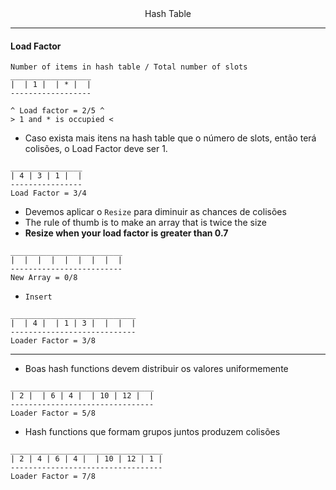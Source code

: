 <div align="center">Hash Table</div>

---

#### Load Factor

```
Number of items in hash table / Total number of slots
__________________
|  | 1 |  | * |  |
------------------

^ Load factor = 2/5 ^
> 1 and * is occupied <
```

- Caso exista mais itens na hash table que o número de slots, então terá colisões, o Load Factor deve ser 1.

```
________________
| 4 | 3 | 1 |  |
----------------
Load Factor = 3/4
```

- Devemos aplicar o `Resize` para diminuir as chances de colisões
- The rule of thumb is to make an array that is twice the size
- **Resize when your load factor is greater than 0.7**

```
_________________________
|  |  |  |  |  |  |  |  |
-------------------------
New Array = 0/8
```

- `Insert`

```
____________________________
|  | 4 |  | 1 | 3 |  |  |  |
----------------------------
Loader Factor = 3/8
```

---

- Boas hash functions devem distribuir os valores uniformemente

```
________________________________
| 2 |  | 6 | 4 |  | 10 | 12 |  |
--------------------------------
Loader Factor = 5/8
```

- Hash functions que formam grupos juntos produzem colisões

```
__________________________________
| 2 | 4 | 6 | 4 |  | 10 | 12 | 1 |
----------------------------------
Loader Factor = 7/8
```
